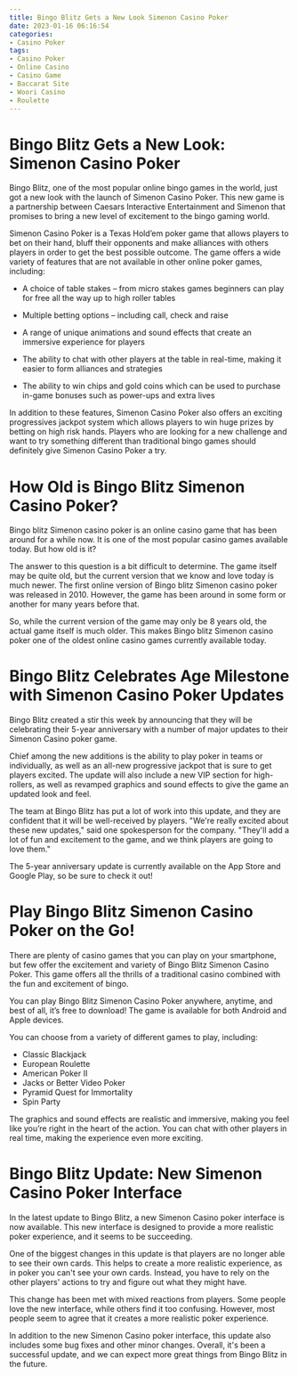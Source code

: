 ```yaml
---
title: Bingo Blitz Gets a New Look Simenon Casino Poker
date: 2023-01-16 06:16:54
categories:
- Casino Poker
tags:
- Casino Poker
- Online Casino
- Casino Game
- Baccarat Site
- Woori Casino
- Roulette
---
```



#  Bingo Blitz Gets a New Look: Simenon Casino Poker




Bingo Blitz, one of the most popular online bingo games in the world, just got a new look with the launch of Simenon Casino Poker. This new game is a partnership between Caesars Interactive Entertainment and Simenon that promises to bring a new level of excitement to the bingo gaming world.



Simenon Casino Poker is a Texas Hold’em poker game that allows players to bet on their hand, bluff their opponents and make alliances with others players in order to get the best possible outcome. The game offers a wide variety of features that are not available in other online poker games, including:

* A choice of table stakes – from micro stakes games beginners can play for free all the way up to high roller tables

* Multiple betting options – including call, check and raise

* A range of unique animations and sound effects that create an immersive experience for players

* The ability to chat with other players at the table in real-time, making it easier to form alliances and strategies

* The ability to win chips and gold coins which can be used to purchase in-game bonuses such as power-ups and extra lives


In addition to these features, Simenon Casino Poker also offers an exciting progressives jackpot system which allows players to win huge prizes by betting on high risk hands. Players who are looking for a new challenge and want to try something different than traditional bingo games should definitely give Simenon Casino Poker a try.

#  How Old is Bingo Blitz Simenon Casino Poker?

Bingo blitz Simenon casino poker is an online casino game that has been around for a while now. It is one of the most popular casino games available today. But how old is it?

The answer to this question is a bit difficult to determine. The game itself may be quite old, but the current version that we know and love today is much newer. The first online version of Bingo blitz Simenon casino poker was released in 2010. However, the game has been around in some form or another for many years before that.

So, while the current version of the game may only be 8 years old, the actual game itself is much older. This makes Bingo blitz Simenon casino poker one of the oldest online casino games currently available today.

#  Bingo Blitz Celebrates Age Milestone with Simenon Casino Poker Updates

Bingo Blitz created a stir this week by announcing that they will be celebrating their 5-year anniversary with a number of major updates to their Simenon Casino poker game.

Chief among the new additions is the ability to play poker in teams or individually, as well as an all-new progressive jackpot that is sure to get players excited. The update will also include a new VIP section for high-rollers, as well as revamped graphics and sound effects to give the game an updated look and feel.

The team at Bingo Blitz has put a lot of work into this update, and they are confident that it will be well-received by players. "We're really excited about these new updates," said one spokesperson for the company. "They'll add a lot of fun and excitement to the game, and we think players are going to love them."

The 5-year anniversary update is currently available on the App Store and Google Play, so be sure to check it out!

#  Play Bingo Blitz Simenon Casino Poker on the Go!

There are plenty of casino games that you can play on your smartphone, but few offer the excitement and variety of Bingo Blitz Simenon Casino Poker. This game offers all the thrills of a traditional casino combined with the fun and excitement of bingo.

You can play Bingo Blitz Simenon Casino Poker anywhere, anytime, and best of all, it’s free to download! The game is available for both Android and Apple devices.

You can choose from a variety of different games to play, including:

- Classic Blackjack
- European Roulette
- American Poker II
- Jacks or Better Video Poker
- Pyramid Quest for Immortality
- Spin Party

The graphics and sound effects are realistic and immersive, making you feel like you’re right in the heart of the action. You can chat with other players in real time, making the experience even more exciting.

#  Bingo Blitz Update: New Simenon Casino Poker Interface

In the latest update to Bingo Blitz, a new Simenon Casino poker interface is now available. This new interface is designed to provide a more realistic poker experience, and it seems to be succeeding.

One of the biggest changes in this update is that players are no longer able to see their own cards. This helps to create a more realistic experience, as in poker you can't see your own cards. Instead, you have to rely on the other players' actions to try and figure out what they might have.

This change has been met with mixed reactions from players. Some people love the new interface, while others find it too confusing. However, most people seem to agree that it creates a more realistic poker experience.

In addition to the new Simenon Casino poker interface, this update also includes some bug fixes and other minor changes. Overall, it's been a successful update, and we can expect more great things from Bingo Blitz in the future.